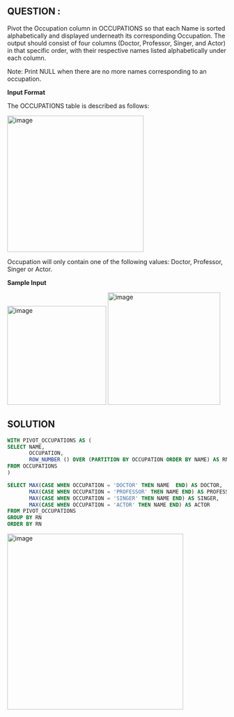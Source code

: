 ##  QUESTION :
Pivot the Occupation column in OCCUPATIONS so that each Name is sorted alphabetically and displayed underneath its corresponding
Occupation. The output should consist of four columns (Doctor, Professor, Singer, and Actor) in that specific order, with their 
respective names listed alphabetically under each column.

Note: Print NULL when there are no more names corresponding to an occupation.

**Input Format**

The OCCUPATIONS table is described as follows:

<img width="313" alt="image" src="https://github.com/user-attachments/assets/9eb65725-4e36-4902-b325-7db3bc1d685a" />

Occupation will only contain one of the following values: Doctor, Professor, Singer or Actor.

**Sample Input**

<img width="227" alt="image" src="https://github.com/user-attachments/assets/2f34304a-78c3-4685-bde2-05435ecc5198" />

<img width="258" alt="image" src="https://github.com/user-attachments/assets/6f8a7f82-60bb-4b52-85e4-fd37078b0ff4" />

## SOLUTION 
```SQL
WITH PIVOT_OCCUPATIONS AS (
SELECT NAME,
       OCCUPATION,
       ROW_NUMBER () OVER (PARTITION BY OCCUPATION ORDER BY NAME) AS RN
FROM OCCUPATIONS
)

SELECT MAX(CASE WHEN OCCUPATION = 'DOCTOR' THEN NAME  END) AS DOCTOR,
       MAX(CASE WHEN OCCUPATION = 'PROFESSOR' THEN NAME END) AS PROFESSOR,
       MAX(CASE WHEN OCCUPATION = 'SINGER' THEN NAME END) AS SINGER,
       MAX(CASE WHEN OCCUPATION = 'ACTOR' THEN NAME END) AS ACTOR
FROM PIVOT_OCCUPATIONS
GROUP BY RN
ORDER BY RN
```
<img width="404" alt="image" src="https://github.com/user-attachments/assets/feffa282-cd4e-4872-aa14-9f23fdcbd0bb" />





